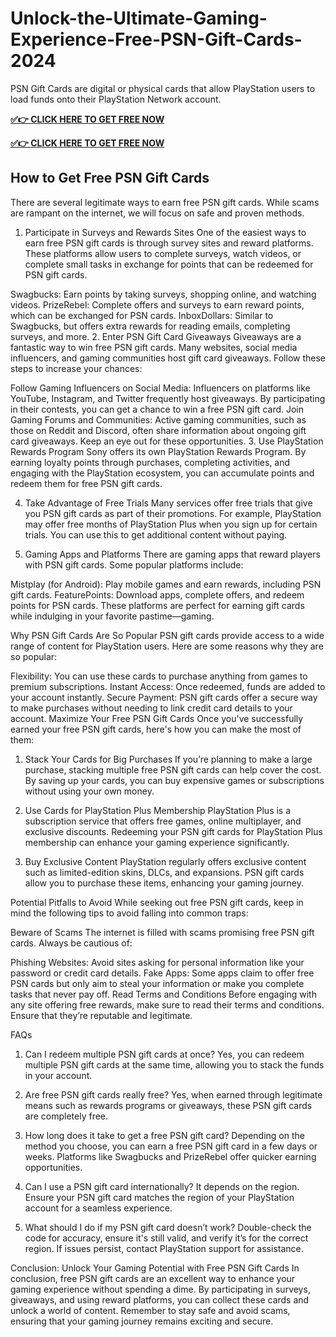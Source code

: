 # Unlock-the-Ultimate-Gaming-Experience-Free-PSN-Gift-Cards-2024
PSN Gift Cards are digital or physical cards that allow PlayStation users to load funds onto their PlayStation Network account. 

**[✅👉 CLICK HERE TO GET FREE NOW](https://millenniumit.xyz/psn)**

**[✅👉 CLICK HERE TO GET FREE NOW](https://millenniumit.xyz/psn)**

## How to Get Free PSN Gift Cards
There are several legitimate ways to earn free PSN gift cards. While scams are rampant on the internet, we will focus on safe and proven methods.

1. Participate in Surveys and Rewards Sites
One of the easiest ways to earn free PSN gift cards is through survey sites and reward platforms. These platforms allow users to complete surveys, watch videos, or complete small tasks in exchange for points that can be redeemed for PSN gift cards.

Swagbucks: Earn points by taking surveys, shopping online, and watching videos.
PrizeRebel: Complete offers and surveys to earn reward points, which can be exchanged for PSN cards.
InboxDollars: Similar to Swagbucks, but offers extra rewards for reading emails, completing surveys, and more.
2. Enter PSN Gift Card Giveaways
Giveaways are a fantastic way to win free PSN gift cards. Many websites, social media influencers, and gaming communities host gift card giveaways. Follow these steps to increase your chances:

Follow Gaming Influencers on Social Media: Influencers on platforms like YouTube, Instagram, and Twitter frequently host giveaways. By participating in their contests, you can get a chance to win a free PSN gift card.
Join Gaming Forums and Communities: Active gaming communities, such as those on Reddit and Discord, often share information about ongoing gift card giveaways. Keep an eye out for these opportunities.
3. Use PlayStation Rewards Program
Sony offers its own PlayStation Rewards Program. By earning loyalty points through purchases, completing activities, and engaging with the PlayStation ecosystem, you can accumulate points and redeem them for free PSN gift cards.

4. Take Advantage of Free Trials
Many services offer free trials that give you PSN gift cards as part of their promotions. For example, PlayStation may offer free months of PlayStation Plus when you sign up for certain trials. You can use this to get additional content without paying.

5. Gaming Apps and Platforms
There are gaming apps that reward players with PSN gift cards. Some popular platforms include:

Mistplay (for Android): Play mobile games and earn rewards, including PSN gift cards.
FeaturePoints: Download apps, complete offers, and redeem points for PSN cards.
These platforms are perfect for earning gift cards while indulging in your favorite pastime—gaming.

Why PSN Gift Cards Are So Popular
PSN gift cards provide access to a wide range of content for PlayStation users. Here are some reasons why they are so popular:

Flexibility: You can use these cards to purchase anything from games to premium subscriptions.
Instant Access: Once redeemed, funds are added to your account instantly.
Secure Payment: PSN gift cards offer a secure way to make purchases without needing to link credit card details to your account.
Maximize Your Free PSN Gift Cards
Once you've successfully earned your free PSN gift cards, here's how you can make the most of them:

1. Stack Your Cards for Big Purchases
If you’re planning to make a large purchase, stacking multiple free PSN gift cards can help cover the cost. By saving up your cards, you can buy expensive games or subscriptions without using your own money.

2. Use Cards for PlayStation Plus Membership
PlayStation Plus is a subscription service that offers free games, online multiplayer, and exclusive discounts. Redeeming your PSN gift cards for PlayStation Plus membership can enhance your gaming experience significantly.

3. Buy Exclusive Content
PlayStation regularly offers exclusive content such as limited-edition skins, DLCs, and expansions. PSN gift cards allow you to purchase these items, enhancing your gaming journey.

Potential Pitfalls to Avoid
While seeking out free PSN gift cards, keep in mind the following tips to avoid falling into common traps:

Beware of Scams
The internet is filled with scams promising free PSN gift cards. Always be cautious of:

Phishing Websites: Avoid sites asking for personal information like your password or credit card details.
Fake Apps: Some apps claim to offer free PSN cards but only aim to steal your information or make you complete tasks that never pay off.
Read Terms and Conditions
Before engaging with any site offering free rewards, make sure to read their terms and conditions. Ensure that they’re reputable and legitimate.

FAQs
1. Can I redeem multiple PSN gift cards at once?
Yes, you can redeem multiple PSN gift cards at the same time, allowing you to stack the funds in your account.

2. Are free PSN gift cards really free?
Yes, when earned through legitimate means such as rewards programs or giveaways, these PSN gift cards are completely free.

3. How long does it take to get a free PSN gift card?
Depending on the method you choose, you can earn a free PSN gift card in a few days or weeks. Platforms like Swagbucks and PrizeRebel offer quicker earning opportunities.

4. Can I use a PSN gift card internationally?
It depends on the region. Ensure your PSN gift card matches the region of your PlayStation account for a seamless experience.

5. What should I do if my PSN gift card doesn’t work?
Double-check the code for accuracy, ensure it's still valid, and verify it’s for the correct region. If issues persist, contact PlayStation support for assistance.

Conclusion: Unlock Your Gaming Potential with Free PSN Gift Cards
In conclusion, free PSN gift cards are an excellent way to enhance your gaming experience without spending a dime. By participating in surveys, giveaways, and using reward platforms, you can collect these cards and unlock a world of content. Remember to stay safe and avoid scams, ensuring that your gaming journey remains exciting and secure.

